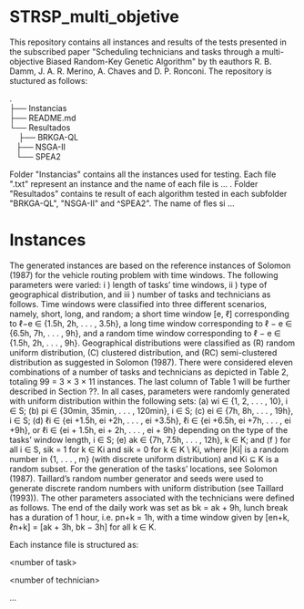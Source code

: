 # STRSP_multi_objetive

This repository contains all instances and results of the tests presented in the subscribed paper "Scheduling technicians and tasks through a multi-objective Biased Random-Key Genetic Algorithm" by th eauthors R. B. Damm,  J. A. R. Merino, A. Chaves and D. P. Ronconi. The repository is stuctured as follows:

.  
├── Instancias  		
├── README.md	  	
└── Resultados	  	
    ├── BRKGA-QL  		
    ├── NSGA-II	  	
    └── SPEA2	  	

Folder "Instancias" contains all the instances used for testing. Each file ".txt" represent an instance and the name of each file is ... . Folder "Resultados" contains te result of each algorithm tested in each subfolder "BRKGA-QL", "NSGA-II" and ^SPEA2". The name of fles si <Arlgorithm>...



# Instances 

The generated instances are based on the reference instances of Solomon (1987) for the vehicle routing problem with time windows. The following parameters were varied: i ) length of tasks’ time windows, ii ) type of geographical distribution, and iii ) number of tasks and technicians as follows. Time windows were classified into three different scenarios, namely, short, long, and random; a short time window [e, ℓ] corresponding to ℓ−e ∈ {1.5h, 2h, . . . , 3.5h}, a long time window corresponding to ℓ − e ∈ {6.5h, 7h, . . . , 9h}, and a random time window corresponding to ℓ − e ∈ \{1.5h, 2h, . . . , 9h\}. Geographical distributions were classified as (R) random uniform distribution, (C) clustered distribution, and (RC) semi-clustered distribution as suggested in Solomon (1987). There were considered eleven combinations of a number of tasks and technicians as depicted in Table 2, totaling 99 = 3 × 3 × 11 instances. The last column of Table 1 will be further described in Section ??. In all cases, parameters were randomly generated with uniform distribution within the following sets: (a) wi ∈ {1, 2, . . . , 10}, i ∈ S; (b) pi ∈ \{30min, 35min, . . . , 120min\}, i ∈ S; (c) ei ∈ \{7h, 8h, . . . , 19h\}, i ∈ S; (d) ℓi ∈ {ei +1.5h, ei +2h, . . . , ei +3.5h}, ℓi ∈ {ei +6.5h, ei +7h, . . . , ei +9h}, or ℓi ∈ {ei + 1.5h, ei + 2h, . . . , ei + 9h} depending on the type of the tasks’ window length, i ∈ S; (e) ak ∈ {7h, 7.5h, . . . , 12h}, k ∈ K; and (f ) for all i ∈ S, sik = 1 for k ∈ Ki and sik = 0 for k ∈ K \ Ki, where |Ki| is a random number in {1, . . . , m} (with discrete uniform distribution) and Ki ⊆ K is a random subset. For the generation of the tasks’ locations, see Solomon (1987). Taillard’s random number generator and seeds were used to generate discrete random numbers with uniform distribution (see Taillard (1993)). The other parameters associated with the technicians were defined as follows. The end of the daily work was set as bk = ak + 9h, lunch break has a duration of 1 hour, i.e. pn+k = 1h, with a time window given by [en+k, ℓn+k] = [ak + 3h, bk − 3h] for all k ∈ K.

Each instance file is structured as:
 
 \<number of task\> 
 
 \<number of technician\>


...





